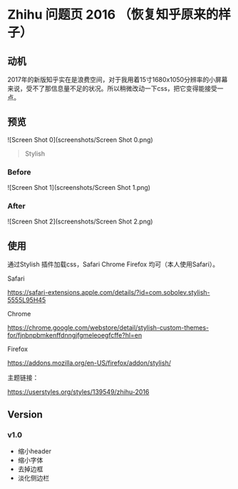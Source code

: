 # Zhihu 问题页 2016 （恢复知乎原来的样子）

## 动机

2017年的新版知乎实在是浪费空间，对于我用着15寸1680x1050分辨率的小屏幕来说，受不了那信息量不足的状况。所以稍微改动一下css，把它变得能接受一点。

## 预览

![Screen Shot 0](screenshots/Screen Shot 0.png)
> Stylish

### Before
![Screen Shot 1](screenshots/Screen Shot 1.png)

### After
![Screen Shot 2](screenshots/Screen Shot 2.png)

## 使用

通过Stylish 插件加载css，Safari Chrome Firefox 均可（本人使用Safari）。

Safari

https://safari-extensions.apple.com/details/?id=com.sobolev.stylish-5555L95H45

Chrome

https://chrome.google.com/webstore/detail/stylish-custom-themes-for/fjnbnpbmkenffdnngjfgmeleoegfcffe?hl=en

Firefox

https://addons.mozilla.org/en-US/firefox/addon/stylish/



主题链接：

https://userstyles.org/styles/139549/zhihu-2016

## Version

### v1.0

* 缩小header
* 缩小字体
* 去掉边框
* 淡化侧边栏

